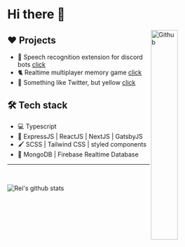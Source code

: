 # Hi there 👋

<img width="35%" align="right" alt="Github" src="https://user-images.githubusercontent.com/48678280/88862734-4903af80-d201-11ea-968b-9c939d88a37c.gif" />

## ❤ Projects

- 🎤 Speech recognition extension for discord bots [click](https://github.com/Rei-x/discord-speech-recognition)
- 🐈 Realtime multiplayer memory game [click](https://github.com/Rei-x/memory-game)
- 🔆 Something like Twitter, but yellow [click](https://github.com/Rei-x/yellow-blog)

## 🛠 Tech stack

- 💻 Typescript
- 📶 ExpressJS | ReactJS | NextJS | GatsbyJS
- 🖌 SCSS | Tailwind CSS | styled components
- 🚪 MongoDB | Firebase Realtime Database

<hr>
<br>

![Rei's github stats](https://github-readme-stats.vercel.app/api?username=rei-x&&show_icons=true&title_color=ffffff&icon_color=48cbe8&text_color=daf7dc&bg_color=151515)
